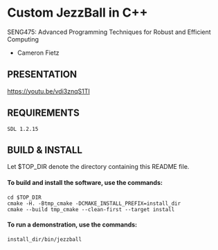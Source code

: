 # Custom JezzBall in C++ #
SENG475: Advanced Programming Techniques for Robust and Efficient Computing
* Cameron Fietz

## PRESENTATION
https://youtu.be/vdi3znqS1TI

## REQUIREMENTS
`SDL 1.2.15`

## BUILD & INSTALL
Let $TOP_DIR denote the directory containing this README file.

#### To build and install the software, use the commands:
    cd $TOP_DIR
    cmake -H. -Btmp_cmake -DCMAKE_INSTALL_PREFIX=install_dir
    cmake --build tmp_cmake --clean-first --target install

#### To run a demonstration, use the commands:
    install_dir/bin/jezzball
